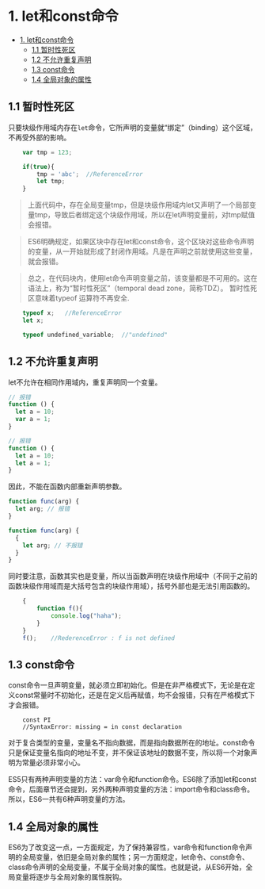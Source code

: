 ﻿# 1. let和const命令

<!-- TOC -->

- [1. let和const命令](#1-let和const命令)
  - [1.1 暂时性死区](#11-暂时性死区)
  - [1.2 不允许重复声明](#12-不允许重复声明)
  - [1.3 const命令](#13-const命令)
  - [1.4 全局对象的属性](#14-全局对象的属性)

<!-- /TOC -->

## 1.1 暂时性死区

只要块级作用域内存在`let`命令，它所声明的变量就“绑定”（binding）这个区域，不再受外部的影响。  

```javascript
    var tmp = 123;

    if(true){
        tmp = 'abc';  //ReferenceError
        let tmp;
    }
```  

>上面代码中，存在全局变量tmp，但是块级作用域内let又声明了一个局部变量tmp，导致后者绑定这个块级作用域，所以在let声明变量前，对tmp赋值会报错。

>ES6明确规定，如果区块中存在let和const命令，这个区块对这些命令声明的变量，从一开始就形成了封闭作用域。凡是在声明之前就使用这些变量，就会报错。

>总之，在代码块内，使用let命令声明变量之前，该变量都是不可用的。这在语法上，称为“暂时性死区”（temporal dead zone，简称TDZ）。
暂时性死区意味着typeof 运算符不再安全.  

```javascript
	typeof x;   //ReferenceError
	let x;

	typeof undefined_variable;  //"undefined"
```

## 1.2 不允许重复声明

let不允许在相同作用域内，重复声明同一个变量。  

```javascript
// 报错
function () {
  let a = 10;
  var a = 1;
}

// 报错
function () {
  let a = 10;
  let a = 1;
}
```

因此，不能在函数内部重新声明参数。  

```javascript
function func(arg) {
  let arg; // 报错
}

function func(arg) {
  {
    let arg; // 不报错
  }
}

```  

同时要注意，函数其实也是变量，所以当函数声明在块级作用域中（不同于之前的函数块级作用域而是大括号包含的块级作用域），括号外部也是无法引用函数的。  

```javascript
    {
        function f(){
            console.log("haha");
        }
    }
    f();    //RederenceError : f is not defined
```

## 1.3 const命令

const命令一旦声明变量，就必须立即初始化。但是在非严格模式下，无论是在定义const常量时不初始化，还是在定义后再赋值，均不会报错，只有在严格模式下才会报错。  

```
    const PI
    //SyntaxError: missing = in const declaration
```  

对于复合类型的变量，变量名不指向数据，而是指向数据所在的地址。const命令只是保证变量名指向的地址不变，并不保证该地址的数据不变，所以将一个对象声明为常量必须非常小心。  

ES5只有两种声明变量的方法：var命令和function命令。ES6除了添加let和const命令，后面章节还会提到，另外两种声明变量的方法：import命令和class命令。所以，ES6一共有6种声明变量的方法。   


## 1.4 全局对象的属性

ES6为了改变这一点，一方面规定，为了保持兼容性，var命令和function命令声明的全局变量，依旧是全局对象的属性；另一方面规定，let命令、const命令、class命令声明的全局变量，不属于全局对象的属性。也就是说，从ES6开始，全局变量将逐步与全局对象的属性脱钩。  
